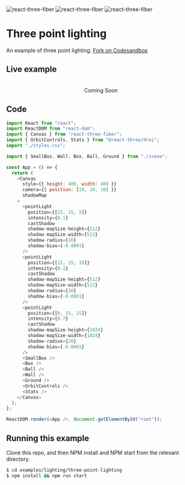 ![react-three-fiber](https://img.shields.io/badge/dynamic/json?url=https://raw.githubusercontent.com/onion2k/r3f-by-example/develop/examples/lighting/three-point-lighting/package.json&label=react-three-fiber&query=$.dependencies['react-three-fiber']&color=green) ![react-three-fiber](https://img.shields.io/badge/dynamic/json?url=https://raw.githubusercontent.com/onion2k/r3f-by-example/develop/examples/lighting/three-point-lighting/package.json&label=three&query=$.dependencies['three']&color=green) ![react-three-fiber](https://img.shields.io/badge/dynamic/json?url=https://raw.githubusercontent.com/onion2k/r3f-by-example/develop/examples/lighting/three-point-lighting/package.json&label=@react-three/drei&query=$.dependencies['@react-three/drei']&color=green)

# Three point lighting

An example of three point lighting. [Fork on Codesandbox](https://githubbox.com/onion2k/r3f-by-example/tree/develop/examples/lighting/three-point-lighting)

## Live example
<div align="center">
  <br>
Coming Soon
  <br>
</div>

## Code
```js
import React from "react";
import ReactDOM from "react-dom";
import { Canvas } from "react-three-fiber";
import { OrbitControls, Stats } from "@react-three/drei";
import "./styles.css";

import { SmallBox, Wall, Box, Ball, Ground } from "./scene";

const App = () => {
  return (
    <Canvas
      style={{ height: 400, width: 400 }}
      camera={{ position: [10, 10, 10] }}
      shadowMap
    >
      <pointLight
        position={[15, 25, 5]}
        intensity={0.1}
        castShadow
        shadow-mapSize-height={512}
        shadow-mapSize-width={512}
        shadow-radius={10}
        shadow-bias={-0.0001}
      />
      <pointLight
        position={[15, 15, 15]}
        intensity={0.1}
        castShadow
        shadow-mapSize-height={512}
        shadow-mapSize-width={512}
        shadow-radius={10}
        shadow-bias={-0.0001}
      />
      <pointLight
        position={[0, 15, 15]}
        intensity={0.7}
        castShadow
        shadow-mapSize-height={1024}
        shadow-mapSize-width={1024}
        shadow-radius={20}
        shadow-bias={-0.0001}
      />
      <SmallBox />
      <Box />
      <Ball />
      <Wall />
      <Ground />
      <OrbitControls />
      <Stats />
    </Canvas>
  );
};

ReactDOM.render(<App />, document.getElementById("root"));

```

## Running this example

Clone this repo, and then NPM install and NPM start from the relevant directory.

```bash
$ cd examples/lighting/three-point-lighting
$ npm install && npm run start
```